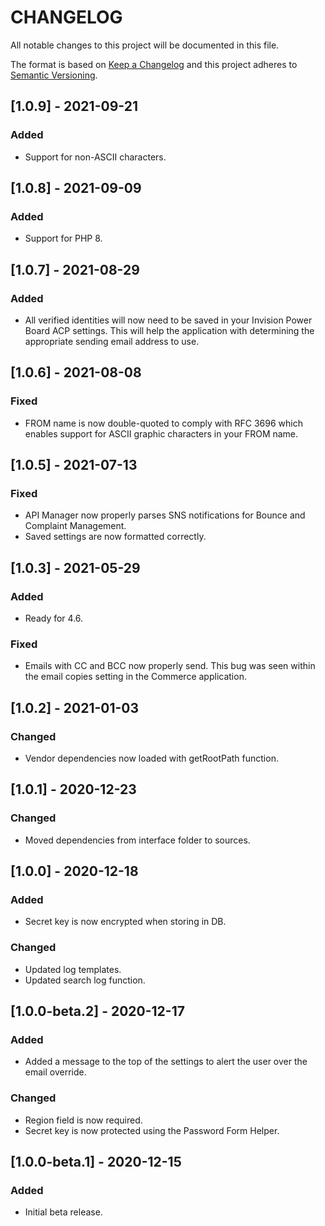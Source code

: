 # CHANGELOG
All notable changes to this project will be documented in this file.

The format is based on [Keep a Changelog](http://keepachangelog.com/en/1.0.0/)
and this project adheres to [Semantic Versioning](http://semver.org/spec/v2.0.0.html).

## [1.0.9] - 2021-09-21
### Added
- Support for non-ASCII characters.

## [1.0.8] - 2021-09-09
### Added
- Support for PHP 8.

## [1.0.7] - 2021-08-29
### Added
- All verified identities will now need to be saved in your Invision Power Board ACP settings. This will help the application with determining the appropriate sending email address to use.

## [1.0.6] - 2021-08-08
### Fixed
- FROM name is now double-quoted to comply with RFC 3696 which enables support for ASCII graphic characters in your FROM name.

## [1.0.5] - 2021-07-13
### Fixed
- API Manager now properly parses SNS notifications for Bounce and Complaint Management.
- Saved settings are now formatted correctly.

## [1.0.3] - 2021-05-29
### Added
- Ready for 4.6.
### Fixed
- Emails with CC and BCC now properly send. This bug was seen within the email copies setting in the Commerce application.

## [1.0.2] - 2021-01-03
### Changed
- Vendor dependencies now loaded with getRootPath function.

## [1.0.1] - 2020-12-23
### Changed
- Moved dependencies from interface folder to sources.

## [1.0.0] - 2020-12-18
### Added
- Secret key is now encrypted when storing in DB.
### Changed
- Updated log templates.
- Updated search log function.

## [1.0.0-beta.2] - 2020-12-17
### Added
- Added a message to the top of the settings to alert the user over the email override.
### Changed
- Region field is now required.
- Secret key is now protected using the Password Form Helper.

## [1.0.0-beta.1] - 2020-12-15
### Added
- Initial beta release.